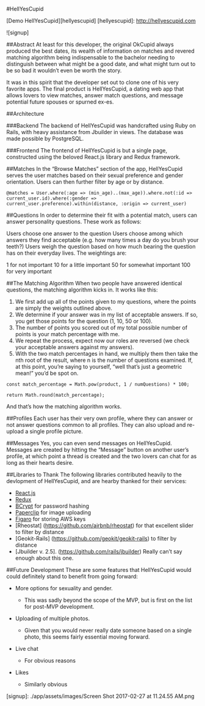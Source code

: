 #HellYesCupid

[Demo HellYesCupid][hellyescupid]
[hellyescupid]: http://hellyescupid.com

![signup]

##Abstract
At least for this developer, the original OkCupid always produced the best dates, its wealth of information on matches and revered matching algorithm being indispensable to the bachelor needing to distinguish between what might be a good date, and what might turn out to be so bad it wouldn’t even be worth the story.

It was in this spirit that the developer set out to clone one of his very favorite apps. The final product is HellYesCupid, a dating web app that allows lovers to view matches, answer match questions, and message potential future spouses or spurned ex-es. 

##Architecture

###Backend
The backend of HellYesCupid was handcrafted using Ruby on Rails, with heavy assistance from Jbuilder in views. The database was made possible by PostgreSQL.

###Frontend
The frontend of HellYesCupid is but a single page, constructed using the beloved React.js library and Redux framework.

##Matches
In the “Browse Matches” section of the app, HellYesCupid serves the user matches based on their sexual preference and gender orientation. Users can then further filter by age or by distance.

`@matches = User.where(:age => (min_age)..(max_age)).where.not(:id => current_user.id).where(:gender => current_user.preference).within(distance, :origin => current_user)`

##Questions
In order to determine their fit with a potential match, users can answer personality questions. These work as follows:

Users choose one answer to the question
Users choose among which answers they find acceptable (e.g. how many times a day do you brush your teeth?)
Users weigh the question based on how much bearing the question has on their everyday lives. The weightings are:

1 for not important
10 for a little important
50 for somewhat important
100 for very important

##The Matching Algorithm
When two people have answered identical questions, the matching algorithm kicks in. It works like this:

1. We first add up all of the points given to my questions, where the points are simply the weights outlined above.
2. We determine if your answer was in my list of acceptable answers. If so, you get those points for the question (1, 10, 50 or 100).
3. The number of points you scored out of my total possible number of points is your match percentage with me.
4. We repeat the process, expect now our roles are reversed (we check your acceptable answers against my answers).
5. With the two match percentages in hand, we multiply them then take the nth root of the result, where n is the number of questions examined. If, at this point, you’re saying to yourself, “well that’s just a geometric mean!” you’d be spot on.

`const match_percentage = Math.pow(product, 1 / numQuestions) * 100;`

`return Math.round(match_percentage);`

And that’s how the matching algorithm works. 

##Profiles
Each user has their very own profile, where they can answer or not answer questions common to all profiles. They can also upload and re-upload a single profile picture.

##Messages
Yes, you can even send messages on HellYesCupid. Messages are created by hitting the “Message” button on another user’s profile, at which point a thread is created and the two lovers can chat for as long as their hearts desire.

##Libraries to Thank
The following libraries contributed heavily to the devlopment of HellYesCupid, and are hearby thanked for their services:

- [React.js](https://facebook.github.io/react/)
- [Redux](http://redux.js.org/)
- [BCrypt](https://github.com/codahale/bcrypt-ruby) for password hashing
- [Paperclip](https://github.com/thoughtbot/paperclip) for image uploading
- [Figaro](https://github.com/laserlemon/figaro) for storing AWS keys
- [Rheostat] (https://github.com/airbnb/rheostat) for that excellent slider to filter by distance
- [Geokit-Rails] (https://github.com/geokit/geokit-rails) to filter by distance 
- [Jbuilder v. 2.5]. (https://github.com/rails/jbuilder) Really can’t say enough about this one.


##Future Development
These are some features that HellYesCupid would could definitely stand to benefit from going forward:

* More options for sexuality and gender.
	* This was sadly beyond the scope of the MVP, but is first on the list for post-MVP development. 

* Uploading of multiple photos. 
	* Given that you would never really date someone based on a single photo, this seems fairly essential moving forward.

* Live chat
	* For obvious reasons

* Likes
	* Similarly obvious


[signup]: ./app/assets/images/Screen Shot 2017-02-27 at 11.24.55 AM.png
